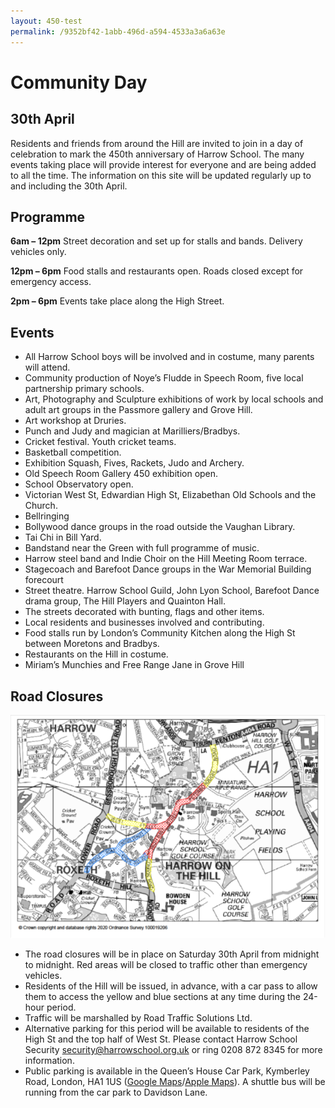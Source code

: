 ```yaml
---
layout: 450-test
permalink: /9352bf42-1abb-496d-a594-4533a3a6a63e
---
```


<span id="last-modified">
<span id="accessed-on">

# Community Day
## 30th April

Residents and friends from around the Hill are invited to join in a day of celebration to mark the 450th anniversary of Harrow School. The many events taking place will provide interest for everyone and are being added to all the time. The information on this site will be updated regularly up to and including the 30th April.

## Programme
**6am – 12pm** Street decoration and set up for stalls and bands. Delivery vehicles only.

**12pm – 6pm** Food stalls and restaurants open. Roads closed except for emergency access.

**2pm – 6pm** Events take place along the High Street.

## Events
- All Harrow School boys will be involved and in costume, many parents will attend. 
- Community production of Noye’s Fludde in Speech Room, five local partnership primary schools.
- Art, Photography and Sculpture exhibitions of work by local schools and adult art groups in the Passmore gallery and Grove Hill.
- Art workshop at Druries.
- Punch and Judy and magician at Marilliers/Bradbys.
- Cricket festival. Youth cricket teams.
- Basketball competition.
- Exhibition Squash, Fives, Rackets, Judo and Archery.
- Old Speech Room Gallery 450 exhibition open.
- School Observatory open. 
- Victorian West St, Edwardian High St, Elizabethan Old Schools and the Church.
- Bellringing 
- Bollywood dance groups in the road outside the Vaughan Library.
- Tai Chi in Bill Yard.
- Bandstand near the Green with full programme of music.
- Harrow steel band and Indie Choir on the Hill Meeting Room terrace.
- Stagecoach and Barefoot Dance groups in the War Memorial Building forecourt
- Street theatre. Harrow School Guild, John Lyon School, Barefoot Dance drama group, The Hill Players and Quainton Hall. 
- The streets decorated with bunting, flags and other items.
- Local residents and businesses involved and contributing.
- Food stalls run by London’s Community Kitchen along the High St between Moretons and Bradbys.
- Restaurants on the Hill in costume.
- Miriam’s Munchies and Free Range Jane in Grove Hill

## Road Closures
![Road Closures Map](/450/road_closures.png)
- The road closures will be in place on Saturday 30th April from midnight to midnight. Red areas will be closed to traffic other than emergency vehicles. 
- Residents of the Hill will be issued, in advance, with a car pass to allow them to access the yellow and blue sections at any time during the 24-hour period. 
- Traffic will be marshalled by Road Traffic Solutions Ltd.
- Alternative parking for this period will be available to residents of the High St and the top half of West St. Please contact Harrow School Security [security@harrowschool.org.uk](mailto:security@harrowschool.org.uk) or ring 0208 872 8345 for more information.
- Public parking is available in the Queen’s House Car Park, Kymberley Road, London, HA1 1US ([Google Maps](https://goo.gl/maps/keAqtqzrvP2NYrpA6)/[Apple Maps](https://maps.apple.com/?address=104%20College%20Road,%20Harrow,%20HA1%201BQ,%20England&auid=11423917619285009007&ll=51.580760,-0.339339)). A shuttle bus will be running from the car park to Davidson Lane.
 